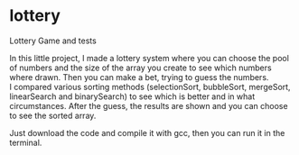 # lottery
Lottery Game and tests

In this little project, I made a lottery system where you can choose the pool of numbers and the size of the array you create to see which numbers where drawn. Then you can make a bet, trying to guess the numbers.\
I compared various sorting methods (selectionSort, bubbleSort, mergeSort, linearSearch and binarySearch) to see which is better and in what circumstances. After the guess, the results are shown and you can choose to see the sorted array.

Just download the code and compile it with gcc, then you can run it in the terminal.
